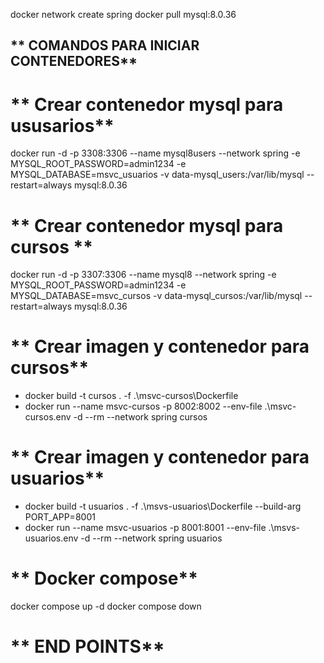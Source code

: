 docker network create spring
docker pull mysql:8.0.36

## ** COMANDOS PARA INICIAR CONTENEDORES**
# ** Crear contenedor mysql para ususarios**
docker run -d -p 3308:3306 --name mysql8users --network spring -e MYSQL_ROOT_PASSWORD=admin1234 -e MYSQL_DATABASE=msvc_usuarios -v data-mysql_users:/var/lib/mysql --restart=always mysql:8.0.36

# ** Crear contenedor mysql para cursos **
docker run -d -p 3307:3306 --name mysql8 --network spring -e MYSQL_ROOT_PASSWORD=admin1234 -e MYSQL_DATABASE=msvc_cursos -v data-mysql_cursos:/var/lib/mysql --restart=always mysql:8.0.36


# ** Crear imagen y contenedor para cursos**
* docker build -t cursos . -f .\msvc-cursos\Dockerfile
* docker run --name msvc-cursos -p 8002:8002 --env-file .\msvc-cursos\.env -d --rm --network spring cursos


# ** Crear imagen y contenedor para usuarios**
* docker build -t usuarios . -f .\msvs-usuarios\Dockerfile --build-arg PORT_APP=8001
* docker run --name msvc-usuarios -p 8001:8001 --env-file .\msvs-usuarios\.env -d --rm --network spring usuarios


# ** Docker compose**
docker compose up -d
docker compose down

# ** END POINTS**